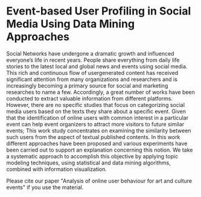 # Event-based User Profiling in Social Media Using Data Mining Approaches

Social Networks have undergone a dramatic growth and influenced everyone’s life in
recent years. People share everything from daily life stories to the latest local and
global news and events using social media. This rich and continuous flow of usergenerated 
content has received significant attention from many organizations and researchers and 
is increasingly becoming a primary source for social and marketing researches to name a few. 
Accordingly, a great number of works have been conducted to extract valuable information 
from different platforms. However, there are no specific studies that focus on categorizing 
social media users based on the texts they share about a specific event. Given that the 
identification of online users with common interest in a particular event can help event 
organizers to attract more visitors to future similar events; 
This work study concentrates on examining the similarity between such users from the aspect 
of textual published contents. In this work different approaches have been proposed and 
various experiments have been carried out to support an explanation concerning this notion. 
We take a systematic approach to accomplish this objective by applying topic modeling techniques, 
using statistical and data mining algorithms, combined with information visualization. 

Please cite our paper "Analysis of online user behaviour for art and culture events" if you use the material.
